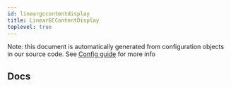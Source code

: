```yaml
---
id: lineargccontentdisplay
title: LinearGCContentDisplay
toplevel: true
---
```


Note: this document is automatically generated from configuration objects in
our source code. See [Config guide](/docs/config_guide) for more info

## Docs
